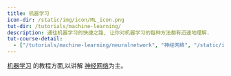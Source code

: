 ```yaml
---
title: 机器学习
icon-dir: /static/img/icon/ML_icon.png
tut-dir: /tutorials/machine-learning/
description: 通往机器学习的快捷之路, 让你对机器学习的每种方法都有迅速地理解.
tut-course-detail:
  - ["/tutorials/machine-learning/neuralnetwork", "神经网络", "/static/img/course_cover-small/neuralnetwork.png"]
---
```


<a href="{{page.tut-dir}}">机器学习</a>
的教程方面,以讲解
<a href="/tutorials/machine-learning/neuralnetwork/">神经网络</a>为主。



